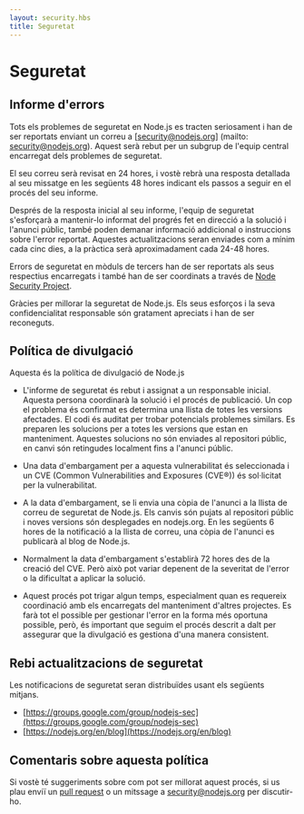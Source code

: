 ```yaml
---
layout: security.hbs
title: Seguretat
---
```

# Seguretat

## Informe d'errors

Tots els problemes de seguretat en Node.js es tracten seriosament i han de ser reportats enviant un correu a [security@nodejs.org]
(mailto: security@nodejs.org).
Aquest serà rebut per un subgrup de l'equip central encarregat dels problemes de seguretat.

El seu correu serà revisat en 24 hores, i vostè rebrà una resposta detallada al seu missatge en les següents 48 hores indicant els passos a seguir en el procés del seu informe.

Després de la resposta inicial al seu informe, l'equip de seguretat s'esforçarà a mantenir-lo informat del progrés fet en
direcció a la solució i l'anunci públic, també poden demanar informació addicional o instruccions sobre l'error reportat.
Aquestes actualitzacions seran enviades com a mínim cada cinc dies, a la pràctica serà aproximadament cada 24-48 hores.

Errors de seguretat en mòduls de tercers han de ser reportats als seus respectius encarregats i també han de ser coordinats
a través de [Node Security Project](https://nodesecurity.io).

Gràcies per millorar la seguretat de Node.js. Els seus esforços i la seva confidencialitat responsable són gratament apreciats
i han de ser reconeguts.

## Política de divulgació

Aquesta és la política de divulgació de Node.js

- L'informe de seguretat és rebut i assignat a un responsable inicial. Aquesta persona coordinarà la solució i el procés
de publicació. Un cop el problema és confirmat es determina una llista de totes les versions afectades. El codi és auditat
per trobar potencials problemes similars. Es preparen les solucions per a totes les versions que estan en manteniment.
Aquestes solucions no són enviades al repositori públic, en canvi són retingudes localment fins a l'anunci públic.

- Una data d'embargament per a aquesta vulnerabilitat és seleccionada i un CVE (Common Vulnerabilities and  Exposures (CVE®))
és sol·licitat per la vulnerabilitat.

- A la data d'embargament, se li envia una còpia de l'anunci a la llista de correu de seguretat de Node.js. Els canvis són pujats al repositori públic i noves versions són desplegades en nodejs.org. En les següents 6 hores de la notificació a la llista de correu, una còpia de l'anunci es publicarà al blog de Node.js.

- Normalment la data d'embargament s'establirà 72 hores des de la creació del CVE. Però això pot variar depenent de
la severitat de l'error o la dificultat a aplicar la solució.

- Aquest procés pot trigar algun temps, especialment quan es requereix coordinació amb els encarregats del manteniment d'altres projectes. 
Es farà tot el possible per gestionar l'error en la forma més oportuna possible, però, és important que seguim el procés descrit a dalt per assegurar que la divulgació es gestiona d'una manera consistent.

## Rebi actualitzacions de seguretat

Les notificacions de seguretat seran distribuïdes usant els següents mitjans.

- [https://groups.google.com/group/nodejs-sec](https://groups.google.com/group/nodejs-sec)
- [https://nodejs.org/en/blog](https://nodejs.org/en/blog)


## Comentaris sobre aquesta política

Si vostè té suggeriments sobre com pot ser millorat aquest procés, si us plau enviï un [pull request](https://github.com/nodejs/nodejs.org)
o un mitssage a [security@nodejs.org](mailto:security@nodejs.org) per discutir-ho.
